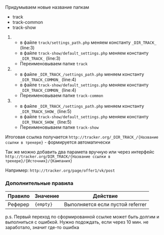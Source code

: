 Придумываем новые название папкам
- track
- track-common
- track-show
    
1.
    - в файле `track/settings_path.php` меняем константу `_DIR_TRACK_` (line:3)
    - в файле `track-show/default_settings.php` меняем константу `_DIR_TRACK_` (line:3)
    - Переименовываем папке `track`

2.
    - в файле `_DIR_TRACK_/settings_path.php` меняем константу `_DIR_TRACK_COMMON_` (line:4)
    - в файле `track-show/default_settings.php` меняем константу `_DIR_TRACK_COMMON_` (line:4)
    - Переименовываем папке `track-common`
      
3.
    - в файле `_DIR_TRACK_/settings_path.php` меняем константу `_DIR_TRACK_SHOW_` (line:5)
    - в файле `track-show/default_settings.php` меняем константу `_DIR_TRACK_SHOW_` (line:5)
    - Переименовываем папке `track-show`
    
Итоговая ссылка получается `http://tracker.org/_DIR_TRACK_/{Название ссылки в трекере}` - формируется автоматически

Так же можно добавить два парамета вручную или через интерфейс `http://tracker.org/DIR_TRACK/{Название ссылки в трекере}/{Источник}/{Кампания}`

Например: `http://tracker.org/page/offer1/vk/post`

### Дополнительные правила

| Правило  | Значение   | Действие                          |
| -------- | ---------- | --------------------------------- |
| Реферер  | `{empty}`  | Выполняется если пустой referrer  |

p.s. Первый переход по сформированной ссылке может быть долгим и выполниться с ошибкой. Нужно подождать, если через 10 мин. не заработало, значит где-то ошибка
 